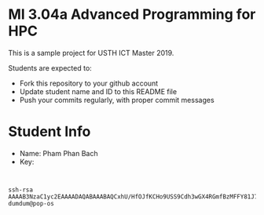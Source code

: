 MI 3.04a Advanced Programming for HPC
=============================================

This is a sample project for USTH ICT Master 2019.

Students are expected to:

* Fork this repository to your github account
* Update student name and ID to this README file
* Push your commits regularly, with proper commit messages

Student Info
=======================

* Name: Pham Phan Bach
* Key:

```


ssh-rsa AAAAB3NzaC1yc2EAAAADAQABAAABAQCxhU/HfOJfKCHo9USS9Cdh3wGX4RGmfBzMFFY81J7NLZ903Uox8csBfiZaa7wRGf9wno6elntSoEcdDeEeUSCcAm8bckZim0EvNtw4jZ560Y0OmtEnkDmi5KwFQ8/s4OCKcainBSu3m84UGQJiZL2w5qrIOHpaPaOeqiz+hPzfP5EEPhwVdZupvZ7tVHizKZRd9y3GsM8HklN8qIwUF24/sWWrcwZWKeogorcsiUx5cyWX94Xofy621MeFBGimvD3byfGk5Rnmq2tBCt5Dq6NTKWgYaBXI5Qw/a6S9WinXOHnfVNx+SCuvx+vW19MBVjYxJlOXqEwLilwWuzcJNyOB dumdum@pop-os

```
